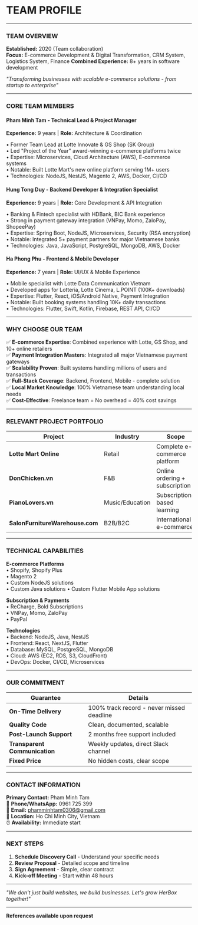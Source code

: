 # TEAM PROFILE

---

### **TEAM OVERVIEW**

**Established:** 2020 (Team collaboration)  
**Focus:** E-commerce Development & Digital Transformation, CRM System, Logistics System, Finance
**Combined Experience:** 8+ years in software development   

*"Transforming businesses with scalable e-commerce solutions - from startup to enterprise"*

---

### **CORE TEAM MEMBERS**

#### **Pham Minh Tam** - Technical Lead & Project Manager
**Experience:** 9 years | **Role:** Architecture & Coordination

• Former Team Lead at Lotte Innovate & GS Shop (SK Group)  
• Led "Project of the Year" award-winning e-commerce platforms twice  
• Expertise: Microservices, Cloud Architecture (AWS), E-commerce systems  
• Notable: Built Lotte Mart's new online platform serving 1M+ users  
• Technologies: NodeJS, NestJS, Magento 2, AWS, Docker, CI/CD  

#### **Hung Tong Duy** - Backend Developer & Integration Specialist  
**Experience:** 9 years | **Role:** Core Development & API Integration

• Banking & Fintech specialist with HDBank, BIC Bank experience  
• Strong in payment gateway integration (VNPay, Momo, ZaloPay, ShopeePay)  
• Expertise: Spring Boot, NodeJS, Microservices, Security (RSA encryption)  
• Notable: Integrated 5+ payment partners for major Vietnamese banks  
• Technologies: Java, JavaScript, PostgreSQL, MongoDB, AWS, Docker  

#### **Ha Phong Phu** - Frontend & Mobile Developer  
**Experience:** 7 years | **Role:** UI/UX & Mobile Experience

• Mobile specialist with Lotte Data Communication Vietnam  
• Developed apps for Lotteria, Lotte Cinema, L.POINT (100K+ downloads)  
• Expertise: Flutter, React, iOS/Android Native, Payment Integration  
• Notable: Built booking systems handling 10K+ daily transactions  
• Technologies: Flutter, Swift, Kotlin, Firebase, REST API, CI/CD  

---

### **WHY CHOOSE OUR TEAM**

✅ **E-commerce Expertise**: Combined experience with Lotte, GS Shop, and 10+ online retailers  
✅ **Payment Integration Masters**: Integrated all major Vietnamese payment gateways  
✅ **Scalability Proven**: Built systems handling millions of users and transactions  
✅ **Full-Stack Coverage**: Backend, Frontend, Mobile - complete solution  
✅ **Local Market Knowledge**: 100% Vietnamese team understanding local needs  
✅ **Cost-Effective**: Freelance team = No overhead = 40% cost savings  

---

### **RELEVANT PROJECT PORTFOLIO**

| Project | Industry | Scope | Results |
|---------|----------|-------|---------|
| **Lotte Mart Online** | Retail | Complete e-commerce platform | ~1M+ users, ~50K orders/month |
| **DonChicken.vn** | F&B | Online ordering + subscription | 300% growth in 6 months |
| **PianoLovers.vn** | Music/Education | Subscription-based learning | ~5000+ users, ~100 orders/month  |
| **SalonFurnitureWarehouse.com** | B2B/B2C | International e-commerce | $2M+ annual revenue |

---

### **TECHNICAL CAPABILITIES**

**E-commerce Platforms**  
• Shopify, Shopify Plus  
• Magento 2  
• Custom NodeJS solutions  
• Custom Java solutions
• Custom Flutter Mobile App solutions


**Subscription & Payments**  
• ReCharge, Bold Subscriptions  
• VNPay, Momo, ZaloPay  
• PayPal  

**Technologies**  
• Backend: NodeJS, Java, NestJS  
• Frontend: React, NextJS, Flutter  
• Database: MySQL, PostgreSQL, MongoDB  
• Cloud: AWS (EC2, RDS, S3, CloudFront)  
• DevOps: Docker, CI/CD, Microservices  

---

### **OUR COMMITMENT**

| Guarantee | Details |
|-----------|---------|
| **On-Time Delivery** | 100% track record - never missed deadline |
| **Quality Code** | Clean, documented, scalable |
| **Post-Launch Support** | 2 months free support included |
| **Transparent Communication** | Weekly updates, direct Slack channel |
| **Fixed Price** | No hidden costs, clear scope |

---

### **CONTACT INFORMATION**

**Primary Contact:** Pham Minh Tam  
📱 **Phone/WhatsApp:** 0961 725 399  
📧 **Email:** phamminhtam0306@gmail.com  
📍 **Location:** Ho Chi Minh City, Vietnam  
⏰ **Availability:** Immediate start  

---

### **NEXT STEPS**

1. **Schedule Discovery Call** - Understand your specific needs
2. **Review Proposal** - Detailed scope and timeline
3. **Sign Agreement** - Simple, clear contract
4. **Kick-off Meeting** - Start within 48 hours

---

*"We don't just build websites, we build businesses. Let's grow HerBox together!"*

---

**References available upon request**
